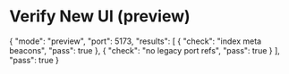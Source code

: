 # Verify New UI (preview)

{
  "mode": "preview",
  "port": 5173,
  "results": [
    {
      "check": "index meta beacons",
      "pass": true
    },
    {
      "check": "no legacy port refs",
      "pass": true
    }
  ],
  "pass": true
}
